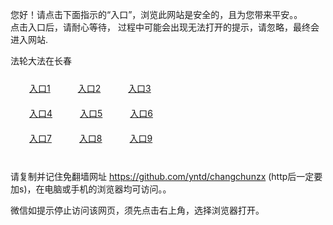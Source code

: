 您好！请点击下面指示的“入口”，浏览此网站是安全的，且为您带来平安。。 <br/>
点击入口后，请耐心等待， 过程中可能会出现无法打开的提示，请忽略，最终会进入网站. </br>

法轮大法在长春<br/>
<div style="padding:10px"><a style="margin:20px" target="_blank" href="https://d2riijv56yhv1p.cloudfront.net/2Qpsp?gstzlv" id="ccLink1" rel="nofollow">入口1</a> <a target="_blank" style="margin:20px" href="https://d11yzq89r18iuh.cloudfront.net/2Qpsp?dxgro" id="ccLink2" rel="nofollow">入口2</a> <a style="margin:20px" target="_blank" href="https://d2q1qa5iqacpnc.cloudfront.net/2Qpsp?xgqmbwgf" id="ccLink3" rel="nofollow">入口3</a></div>

<div style="padding:10px" ><a style="margin:20px" target="_blank" href="https://d2riijv56yhv1p.cloudfront.net/2Qpsp?gstzlv" id="ccLink4" rel="nofollow">入口4</a> <a style="margin:20px" href="https://d11yzq89r18iuh.cloudfront.net/2Qpsp?dxgro" target="_blank" id="ccLink5" rel="nofollow">入口5</a> <a style="margin:20px" href="https://d2q1qa5iqacpnc.cloudfront.net/2Qpsp?xgqmbwgf" target="_blank" id="ccLink6" rel="nofollow">入口6</a></div>

<div style="padding:10px"><a style="margin:20px" target="_blank" href="https://d2riijv56yhv1p.cloudfront.net/2Qpsp?gstzlv" id="ccLink7" rel="nofollow">入口7</a> <a style="margin:20px" href="https://d11yzq89r18iuh.cloudfront.net/2Qpsp?dxgro" target="_blank" id="ccLink8" rel="nofollow">入口8</a> <a style="margin:20px" target="_blank" href="https://d2q1qa5iqacpnc.cloudfront.net/2Qpsp?xgqmbwgf" id="ccLink9" rel="nofollow">入口9</a></div>

<br/>



请复制并记住免翻墙网址 https://github.com/yntd/changchunzx (http后一定要加s)，在电脑或手机的浏览器均可访问。。<br/>

微信如提示停止访问该网页，须先点击右上角，选择浏览器打开。
